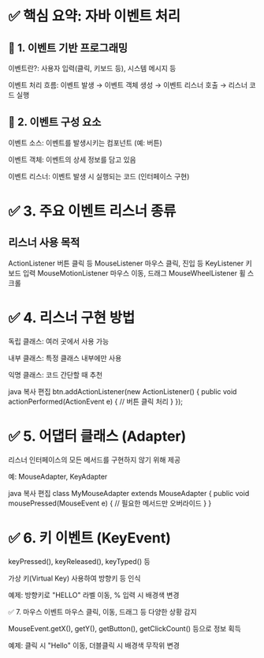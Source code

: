 # ✅ 핵심 요약: 자바 이벤트 처리
## 📌 1. 이벤트 기반 프로그래밍
이벤트란?: 사용자 입력(클릭, 키보드 등), 시스템 메시지 등

이벤트 처리 흐름:
이벤트 발생 → 이벤트 객체 생성 → 이벤트 리스너 호출 → 리스너 코드 실행

## 📌 2. 이벤트 구성 요소
이벤트 소스: 이벤트를 발생시키는 컴포넌트 (예: 버튼)

이벤트 객체: 이벤트의 상세 정보를 담고 있음

이벤트 리스너: 이벤트 발생 시 실행되는 코드 (인터페이스 구현)

# ✅ 3. 주요 이벤트 리스너 종류

## 리스너	사용 목적
ActionListener	버튼 클릭 등
MouseListener	마우스 클릭, 진입 등
KeyListener	키보드 입력
MouseMotionListener	마우스 이동, 드래그
MouseWheelListener	휠 스크롤
# ✅ 4. 리스너 구현 방법
독립 클래스: 여러 곳에서 사용 가능

내부 클래스: 특정 클래스 내부에만 사용

익명 클래스: 코드 간단할 때 추천

java
복사
편집
btn.addActionListener(new ActionListener() {
    public void actionPerformed(ActionEvent e) {
        // 버튼 클릭 처리
    }
});
# ✅ 5. 어댑터 클래스 (Adapter)
리스너 인터페이스의 모든 메서드를 구현하지 않기 위해 제공

예: MouseAdapter, KeyAdapter

java
복사
편집
class MyMouseAdapter extends MouseAdapter {
    public void mousePressed(MouseEvent e) {
        // 필요한 메서드만 오버라이드
    }
}
# ✅ 6. 키 이벤트 (KeyEvent)
keyPressed(), keyReleased(), keyTyped() 등

가상 키(Virtual Key) 사용하여 방향키 등 인식

예제: 방향키로 "HELLO" 라벨 이동, % 입력 시 배경색 변경

✅ 7. 마우스 이벤트
마우스 클릭, 이동, 드래그 등 다양한 상황 감지

MouseEvent.getX(), getY(), getButton(), getClickCount() 등으로 정보 획득

예제: 클릭 시 "Hello" 이동, 더블클릭 시 배경색 무작위 변경

